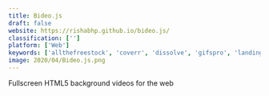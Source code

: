 ```yaml
---
title: Bideo.js
draft: false 
website: https://rishabhp.github.io/bideo.js/
classification: ['']
platform: ['Web']
keywords: ['allthefreestock', 'coverr', 'dissolve', 'gifspro', 'landingstock', 'moose_photos', 'pixabay', 'stokhub', 'stomp', 'videoblocks_by_storyblocks', 'xstockvideo']
image: 2020/04/Bideo.js.png
---
```

Fullscreen HTML5 background videos for the web